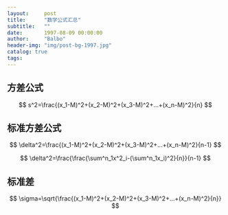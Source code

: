 ```yaml
---
layout:     post
title:      "数学公式汇总"
subtitle:   ""
date:       1997-08-09 00:00:00
author:     "Balbo"
header-img: "img/post-bg-1997.jpg"
catalog: true
tags:
---
```


## 方差公式

$$
s^2=\frac{(x_1-M)^2+(x_2-M)^2+(x_3-M)^2+...+(x_n-M)^2}{n}
$$

## 标准方差公式

$$
\delta^2=\frac{(x_1-M)^2+(x_2-M)^2+(x_3-M)^2+...+(x_n-M)^2}{n-1}
$$

$$
\delta^2=\frac{\frac{\sum^n_1x^2_i-(\sum^n_1x_i)^2}{n}}{n-1}
$$

## 标准差

$$
\sigma=\sqrt{\frac{(x_1-M)^2+(x_2-M)^2+(x_3-M)^2+...+(x_n-M)^2}{n}}
$$

